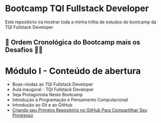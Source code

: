 # Bootcamp TQI Fullstack Developer
Este repositório ira mostrar toda a minha trilha de estudos do bootcamp da TQI Fullstack Developer

## :pencil: Ordem Cronológica do Bootcamp mais os Desafios  :man_technologist:
# Módulo I - Conteúdo de abertura

- Boas-vindas ao TQI Fullstack Developer
- Aula inaugural - TQI Fullstack Developer
- Seja Protagonista Neste Bootcamp
- Introdução à Programação e Pensamento Computacional
- Introdução ao Git e ao GitHub
- [Criando seu Primeiro Repositório no GitHub Para Compartilhar Seu Progresso](https://github.com/vhenriqueDev/Bootcamp-TQI-Fullstack-Developer)
